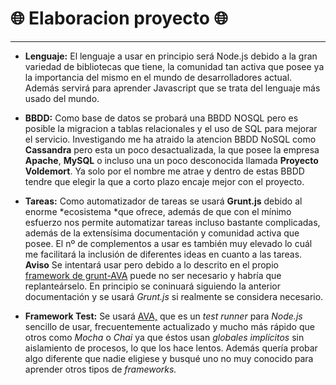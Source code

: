 
# :globe_with_meridians: Elaboracion proyecto :globe_with_meridians: 

***
 - **Lenguaje:** El lenguaje a usar en principio será Node.js debido a la gran variedad de bibliotecas que tiene, la comunidad tan activa que posee ya la importancia del mismo en el mundo de desarrolladores actual. Además servirá para aprender Javascript que se trata del lenguaje más usado del mundo.
  - **BBDD:**  Como base de datos se probará una BBDD NOSQL pero es posible la migracion a tablas relacionales y el uso de SQL para mejorar el servicio.
Investigando me ha atraido la atencion BBDD NoSQL como **Cassandra** pero esta un poco desactualizada, la que posee la empresa **Apache**, **MySQL** o incluso una un poco desconocida llamada **Proyecto Voldemort**. Ya solo por el nombre me atrae y dentro de estas BBDD tendre que elegir la que a corto plazo encaje mejor con el proyecto.

 - **Tareas:** Como automatizador de tareas se usará **Grunt.js** debido al enorme *ecosistema *que ofrece, además de que con el mínimo esfuerzo nos permite automatizar tareas incluso bastante complicadas, además de la extensísima documentación y comunidad activa que posee. El nº de complementos a usar es también muy elevado lo cuál me facilitará la inclusión de diferentes ideas en cuanto a las tareas. **Aviso** Se intentará usar pero debido a lo descrito en el propio [framework de grunt-AVA](https://github.com/avajs/grunt-ava) puede no ser necesario y habría que replanteárselo. En principio se coninuará siguiendo la anterior documentación y se usará *Grunt.js* si realmente se considera necesario.

 - **Framework Test:** Se usará [AVA,](https://github.com/avajs/ava) que es un *test runner* para *Node.js* sencillo de usar, frecuentemente actualizado y mucho más rápido que otros como *Mocha* o *Chai* ya que éstos usan *globales implícitos* sin aislamiento de procesos, lo que los hace lentos. Además quería probar algo diferente que nadie eligiese y busqué uno no muy conocido para aprender otros tipos de *frameworks.*